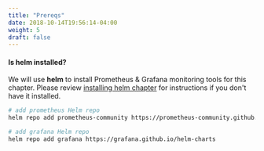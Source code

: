 ```yaml
---
title: "Prereqs"
date: 2018-10-14T19:56:14-04:00
weight: 5
draft: false
---
```


#### Is **helm** installed?

We will use **helm** to install Prometheus & Grafana monitoring tools for this chapter. Please review  [installing helm chapter](/beginner/060_helm/helm_intro/install/index.html) for instructions if you don't have it installed.

```bash
# add prometheus Helm repo
helm repo add prometheus-community https://prometheus-community.github.io/helm-charts

# add grafana Helm repo
helm repo add grafana https://grafana.github.io/helm-charts
```
